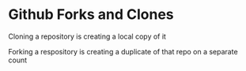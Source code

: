 # Github Forks and Clones

Cloning a repository is creating a local copy of it

Forking a respository is creating a duplicate of that repo on a separate count